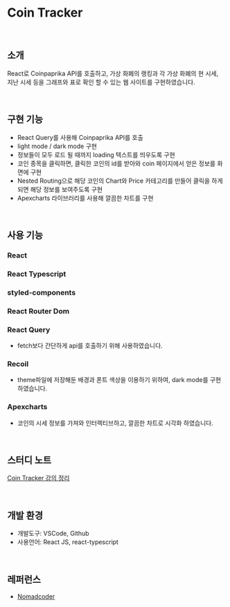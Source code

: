# Coin Tracker

<br/>

## 소개
React로 Coinpaprika API를 호출하고, 가상 화폐의 랭킹과 각 가상 화폐의 현 시세, 지난 시세 등을 그래프와 표로 확인 할 수 있는 웹 사이트를 구현하였습니다.

<br/>

## 구현 기능
  - React Query를 사용해 Coinpaprika API를 호출
  - light mode / dark mode 구현
  - 정보들이 모두 로드 될 때까지 loading 텍스트를 띄우도록 구현
  - 코인 종목을 클릭하면, 클릭한 코인의 id를 받아와 coin 페이지에서 얻은 정보를 화면에 구현
  - Nested Routing으로 해당 코인의 Chart와 Price 카테고리를 만들어 클릭을 하게 되면 해당 정보를 보여주도록 구현
  - Apexcharts 라이브러리를 사용해 깔끔한 차트를 구현

<br/>

## 사용 기능
### React
### React Typescript
### styled-components
### React Router Dom
### React Query
  - fetch보다 간단하게 api를 호출하기 위해 사용하였습니다.
### Recoil
  - theme파일에 저장해둔 배경과 폰트 색상을 이용하기 위하여, dark mode를 구현하였습니다.
### Apexcharts
  - 코인의 시세 정보를 가져와 인터렉티브하고, 깔끔한 차트로 시각화 하였습니다.

<br/>

## 스터디 노트
[Coin Tracker 강의 정리](https://velog.io/@bomida/React-Coin-Tracker-강의-정리)

<br/>

## 개발 환경
  - 개발도구: VSCode, Github
  - 사용언어: React JS, react-typescript

<br/>

## 레퍼런스
  - [Nomadcoder](https://nomadcoders.co/?gclid=Cj0KCQjwm6KUBhC3ARIsACIwxBhCS_ap9R7ZfV9msXf-rAMieBlbzGjk0kC4U_XkIYjY-BATk_zhSZ0aAm9-EALw_wcB)